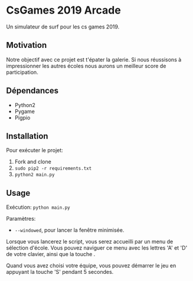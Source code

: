 # CsGames 2019 Arcade

Un simulateur de surf pour les cs games 2019.

## Motivation

Notre objectif avec ce projet est t'épater la galerie.
Si nous réussisons à impressionner les autres écoles nous aurons un meilleur score de participation.

## Dépendances

- Python2
- Pygame
- Pigpio

## Installation

Pour exécuter le projet:

1. Fork and clone
2. `sudo pip2 -r requirements.txt`
3. `python2 main.py`

## Usage

Exécution: `python main.py`

Paramètres:
- `--windowed`, pour lancer la fenêtre minimisée.

Lorsque vous lancerez le script, vous serez accueilli par un menu de sélection d'école.
Vous pouvez naviguer ce menu avec les lettres 'A' et 'D' de votre clavier, ainsi que la touche <tab>.

Quand vous avez choisi votre équipe, vous pouvez démarrer le jeu en appuyant la touche 'S' pendant 5 secondes.
